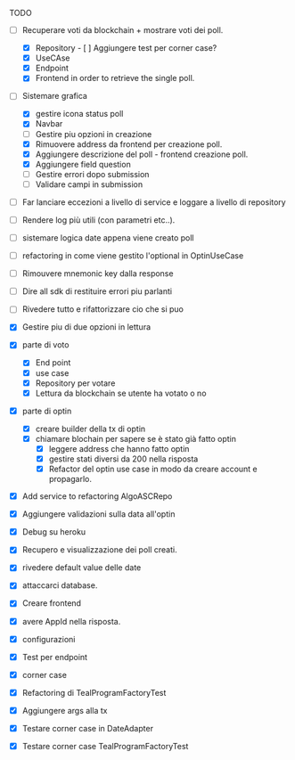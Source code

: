 
TODO

- [ ] Recuperare voti da blockchain + mostrare voti dei poll.
     - [x] Repository
           - [ ] Aggiungere test per corner case?
     - [x] UseCAse
     - [x] Endpoint 
     - [x] Frontend in order to retrieve the single poll.
- [ ] Sistemare grafica
    - [x] gestire icona status poll
    - [x] Navbar
    - [ ] Gestire piu opzioni in creazione
    - [x] Rimuovere address da frontend per creazione poll.
    - [x] Aggiungere descrizione del poll - frontend creazione poll.
    - [x] Aggiungere field question
    - [ ] Gestire errori dopo submission
    - [ ] Validare campi in submission
- [ ] Far lanciare eccezioni a livello di service e loggare a livello di repository
- [ ] Rendere log più utili (con parametri etc..).
- [ ] sistemare logica date appena viene creato poll
- [ ] refactoring in come viene gestito l'optional in OptinUseCase
- [ ] Rimouvere mnemonic key dalla response
- [ ] Dire all sdk di restituire errori piu parlanti 
- [ ] Rivedere tutto e rifattorizzare cio che si puo

- [x] Gestire piu di due opzioni in lettura
- [x] parte di voto
    - [x] End point 
    - [x] use case
    - [x] Repository per votare
    - [x] Lettura da blockchain se utente ha votato o no
- [x] parte di optin
    - [x] creare builder della tx di optin
    - [x] chiamare blochain per sapere se è stato già fatto optin 
        - [x] leggere address che hanno fatto optin
        - [x] gestire stati diversi da 200 nella risposta
        - [x] Refactor del optin use case in modo da creare account e propagarlo.
- [x] Add service to refactoring AlgoASCRepo
- [x] Aggiungere validazioni sulla data all'optin
- [x] Debug su heroku 
- [x] Recupero e visualizzazione dei poll creati.
- [x] rivedere default value delle date 
- [x] attaccarci database.
- [x] Creare frontend
- [x] avere AppId nella risposta.
- [x] configurazioni 
- [x] Test per endpoint
- [x] corner case
- [x] Refactoring di TealProgramFactoryTest
- [x] Aggiungere args alla tx
- [x] Testare corner case in DateAdapter
- [x] Testare corner case TealProgramFactoryTest
